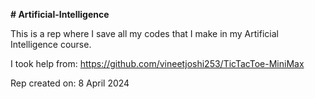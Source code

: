**# Artificial-Intelligence**

This is a rep where I save all my codes that I make in my Artificial Intelligence course.

I took help from: https://github.com/vineetjoshi253/TicTacToe-MiniMax

Rep created on: 8 April 2024
